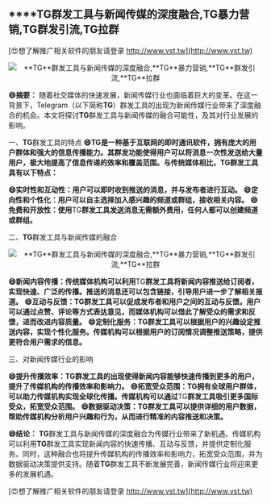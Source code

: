 ## ****TG**群发工具与新闻传媒的深度融合,**TG**暴力营销,**TG**群发引流,**TG**拉群**

[😍想了解推广相关软件的朋友请登录 http://www.vst.tw](http://www.vst.tw)

 <center><img src="https://vst.tw/MP4/tuiguang/png/2.png" alt="**TG**群发工具与新闻传媒的深度融合,**TG**暴力营销,**TG**群发引流,**TG**拉群"></center>

**😄摘要：**
随着社交媒体的快速发展，新闻传媒行业也面临着巨大的变革。在这一背景下，Telegram（以下简称**TG**）群发工具的出现为新闻传媒行业带来了深度融合的机会。本文将探讨**TG**群发工具与新闻传媒的融合可能性，及其对行业发展的影响。

一、**TG**群发工具的特点
**😄**TG**是一种基于互联网的即时通讯软件，拥有庞大的用户群体和强大的信息传播能力。其群发功能使得用户可以将消息一次性发送给大量用户，极大地提高了信息传递的效率和覆盖范围。与传统媒体相比，**TG**群发工具具有以下特点：**

**😄实时性和互动性：用户可以即时收到推送的消息，并与发布者进行互动。**
**😄定向性和个性化：用户可以自主选择加入感兴趣的频道或群组，接收相关内容。**
**😄免费和开放性：使用**TG**群发工具发送消息无需额外费用，任何人都可以创建频道或群组。**

二、**TG**群发工具与新闻传媒的融合

 <center><img src="https://vst.tw/MP4/tuiguang/png/1.png" alt="**TG**群发工具与新闻传媒的深度融合,**TG**暴力营销,**TG**群发引流,**TG**拉群"></center>

**😄新闻内容传播：传统媒体机构可以利用**TG**群发工具将新闻内容推送给订阅者，实现快速、广泛的传播。推送的消息还可以包含链接，引导用户进一步了解相关报道。**
**😄互动与反馈：**TG**群发工具可以促成发布者和用户之间的互动与反馈。用户可以通过点赞、评论等方式表达意见，而媒体机构可以借此了解受众的需求和反馈，进而改进内容质量。**
**😄定制化服务：**TG**群发工具可以根据用户的兴趣设定推送内容，实现个性化服务。传媒机构可以根据用户的订阅情况调整推送策略，提供更符合用户需求的信息。**

三、对新闻传媒行业的影响

**😄提升传播效率：**TG**群发工具的出现使得新闻内容能够快速传播到更多的用户，提升了传媒机构的传播效率和影响力。**
**😄拓宽受众范围：**TG**拥有全球用户群体，可以助力传媒机构实现全球化传播。传媒机构可以通过**TG**群发工具吸引更多国际受众，拓宽受众范围。**
**😄数据驱动决策：**TG**群发工具可以提供详细的用户数据，帮助传媒机构分析用户兴趣和行为，从而进行精准的内容推送和决策。**

**😄结论：**
**TG**群发工具与新闻传媒的深度融合为传媒行业带来了新机遇。传媒机构可以利用**TG**群发工具实现新闻内容的快速传播、互动与反馈，并提供定制化服务。同时，这种融合也将提升传媒机构的传播效率和影响力，拓宽受众范围，并为数据驱动决策提供支持。随着**TG**群发工具不断发展完善，新闻传媒行业将迎来更多的发展机遇。

[😍想了解推广相关软件的朋友请登录 http://www.vst.tw](http://www.vst.tw)



